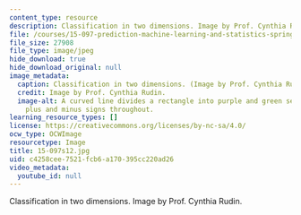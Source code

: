 ```yaml
---
content_type: resource
description: Classification in two dimensions. Image by Prof. Cynthia Rudin.
file: /courses/15-097-prediction-machine-learning-and-statistics-spring-2012/c4258cee7521fcb6a170395cc220ad26_15-097s12.jpg
file_size: 27908
file_type: image/jpeg
hide_download: true
hide_download_original: null
image_metadata:
  caption: Classification in two dimensions. (Image by Prof. Cynthia Rudin.)
  credit: Image by Prof. Cynthia Rudin.
  image-alt: A curved line divides a rectangle into purple and green sections, with
    plus and minus signs throughout.
learning_resource_types: []
license: https://creativecommons.org/licenses/by-nc-sa/4.0/
ocw_type: OCWImage
resourcetype: Image
title: 15-097s12.jpg
uid: c4258cee-7521-fcb6-a170-395cc220ad26
video_metadata:
  youtube_id: null
---
```

Classification in two dimensions. Image by Prof. Cynthia Rudin.